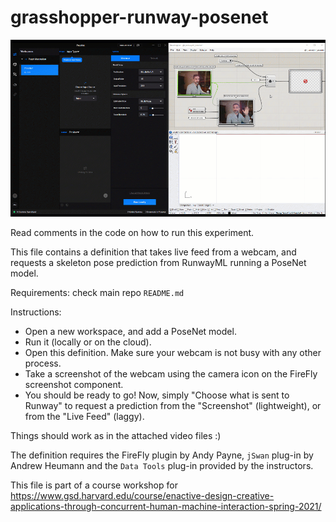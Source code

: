 # grasshopper-runway-posenet

![](./gh_runway_posenet.gif)

Read comments in the code on how to run this experiment. 

This file contains a definition that takes live feed from a webcam, and requests a skeleton pose prediction from RunwayML running a PoseNet model. 

Requirements: check main repo `README.md`

Instructions:
- Open a new workspace, and add a PoseNet model. 
- Run it (locally or on the cloud).
- Open this definition. Make sure your webcam is not busy with any other process.
- Take a screenshot of the webcam using the camera icon on the FireFly screenshot component. 
- You should be ready to go! Now, simply "Choose what is sent to Runway" to request a prediction from the "Screenshot" (lightweight), or from the "Live Feed" (laggy).

Things should work as in the attached video files :)

The definition requires the FireFly plugin by Andy Payne, `jSwan` plug-in by Andrew Heumann and the `Data Tools` plug-in provided by the instructors. 

This file is part of a course workshop for https://www.gsd.harvard.edu/course/enactive-design-creative-applications-through-concurrent-human-machine-interaction-spring-2021/